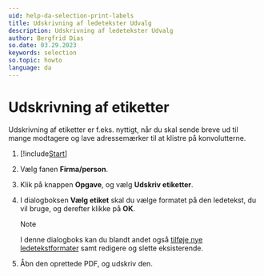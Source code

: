 ```yaml
---
uid: help-da-selection-print-labels
title: Udskrivning af ledetekster Udvalg
description: Udskrivning af ledetekster Udvalg
author: Bergfrid Dias
so.date: 03.29.2023
keywords: selection
so.topic: howto
language: da
---
```


# Udskrivning af etiketter

Udskrivning af etiketter er f.eks. nyttigt, når du skal sende breve ud til mange modtagere og lave adressemærker til at klistre på konvolutterne.

1. [!include[Start](../includes/steps-start-task.md)]

2. Vælg fanen **Firma/person**.

3. Klik på knappen **Opgave**, og vælg **Udskriv etiketter**.

4. I dialogboksen **Vælg etiket** skal du vælge formatet på den ledetekst, du vil bruge, og derefter klikke på **OK**.

    > [!NOTE]
    > I denne dialogboks kan du blandt andet også [tilføje nye ledetekstformater][2] samt redigere og slette eksisterende.

5. Åbn den oprettede PDF, og udskriv den.

<!-- Referenced links -->
[2]: ../../../../reports/learn/labels/index.md

<!-- Referenced images -->
